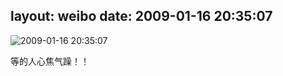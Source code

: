 layout: weibo
date: 2009-01-16 20:35:07
---
<meta name="referrer" content="no-referrer" />

<img src="/images/favicon.ico" style="float: left;"/>2009-01-16 20:35:07

等的人心焦气躁！！

